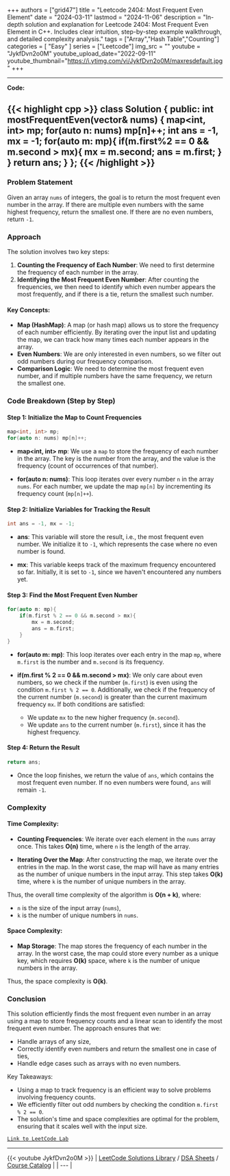 
+++
authors = ["grid47"]
title = "Leetcode 2404: Most Frequent Even Element"
date = "2024-03-11"
lastmod = "2024-11-06"
description = "In-depth solution and explanation for Leetcode 2404: Most Frequent Even Element in C++. Includes clear intuition, step-by-step example walkthrough, and detailed complexity analysis."
tags = ["Array","Hash Table","Counting"]
categories = [
    "Easy"
]
series = ["Leetcode"]
img_src = ""
youtube = "JykfDvn2o0M"
youtube_upload_date="2022-09-11"
youtube_thumbnail="https://i.ytimg.com/vi/JykfDvn2o0M/maxresdefault.jpg"
+++



---
**Code:**

{{< highlight cpp >}}
class Solution {
public:
    int mostFrequentEven(vector<int>& nums) {
        map<int, int> mp;
        for(auto n: nums) mp[n]++;
        int ans = -1, mx = -1;
        for(auto m: mp){
            if(m.first%2 == 0 && m.second > mx){
                mx = m.second;
                ans = m.first;
            }
        }
        return ans;
    }
};
{{< /highlight >}}
---

### Problem Statement

Given an array `nums` of integers, the goal is to return the most frequent even number in the array. If there are multiple even numbers with the same highest frequency, return the smallest one. If there are no even numbers, return `-1`.

### Approach

The solution involves two key steps:

1. **Counting the Frequency of Each Number**: We need to first determine the frequency of each number in the array.
2. **Identifying the Most Frequent Even Number**: After counting the frequencies, we then need to identify which even number appears the most frequently, and if there is a tie, return the smallest such number.

#### Key Concepts:
- **Map (HashMap)**: A map (or hash map) allows us to store the frequency of each number efficiently. By iterating over the input list and updating the map, we can track how many times each number appears in the array.
- **Even Numbers**: We are only interested in even numbers, so we filter out odd numbers during our frequency comparison.
- **Comparison Logic**: We need to determine the most frequent even number, and if multiple numbers have the same frequency, we return the smallest one.

### Code Breakdown (Step by Step)

#### Step 1: Initialize the Map to Count Frequencies

```cpp
map<int, int> mp;
for(auto n: nums) mp[n]++;
```

- **map<int, int> mp**: We use a `map` to store the frequency of each number in the array. The key is the number from the array, and the value is the frequency (count of occurrences of that number).
  
- **for(auto n: nums)**: This loop iterates over every number `n` in the array `nums`. For each number, we update the map `mp[n]` by incrementing its frequency count (`mp[n]++`).

#### Step 2: Initialize Variables for Tracking the Result

```cpp
int ans = -1, mx = -1;
```

- **ans**: This variable will store the result, i.e., the most frequent even number. We initialize it to `-1`, which represents the case where no even number is found.
  
- **mx**: This variable keeps track of the maximum frequency encountered so far. Initially, it is set to `-1`, since we haven't encountered any numbers yet.

#### Step 3: Find the Most Frequent Even Number

```cpp
for(auto m: mp){
    if(m.first % 2 == 0 && m.second > mx){
        mx = m.second;
        ans = m.first;
    }
}
```

- **for(auto m: mp)**: This loop iterates over each entry in the map `mp`, where `m.first` is the number and `m.second` is its frequency.
  
- **if(m.first % 2 == 0 && m.second > mx)**: We only care about even numbers, so we check if the number (`m.first`) is even using the condition `m.first % 2 == 0`. Additionally, we check if the frequency of the current number (`m.second`) is greater than the current maximum frequency `mx`. If both conditions are satisfied:
  - We update `mx` to the new higher frequency (`m.second`).
  - We update `ans` to the current number (`m.first`), since it has the highest frequency.

#### Step 4: Return the Result

```cpp
return ans;
```

- Once the loop finishes, we return the value of `ans`, which contains the most frequent even number. If no even numbers were found, `ans` will remain `-1`.

### Complexity

#### Time Complexity:
- **Counting Frequencies**: We iterate over each element in the `nums` array once. This takes **O(n)** time, where `n` is the length of the array.
  
- **Iterating Over the Map**: After constructing the map, we iterate over the entries in the map. In the worst case, the map will have as many entries as the number of unique numbers in the input array. This step takes **O(k)** time, where `k` is the number of unique numbers in the array.

Thus, the overall time complexity of the algorithm is **O(n + k)**, where:
- `n` is the size of the input array (`nums`),
- `k` is the number of unique numbers in `nums`.

#### Space Complexity:
- **Map Storage**: The map stores the frequency of each number in the array. In the worst case, the map could store every number as a unique key, which requires **O(k)** space, where `k` is the number of unique numbers in the array.
  
Thus, the space complexity is **O(k)**.

### Conclusion

This solution efficiently finds the most frequent even number in an array using a map to store frequency counts and a linear scan to identify the most frequent even number. The approach ensures that we:
- Handle arrays of any size,
- Correctly identify even numbers and return the smallest one in case of ties,
- Handle edge cases such as arrays with no even numbers.

Key Takeaways:
- Using a map to track frequency is an efficient way to solve problems involving frequency counts.
- We efficiently filter out odd numbers by checking the condition `m.first % 2 == 0`.
- The solution's time and space complexities are optimal for the problem, ensuring that it scales well with the input size.

[`Link to LeetCode Lab`](https://leetcode.com/problems/most-frequent-even-element/description/)

---
{{< youtube JykfDvn2o0M >}}
| [LeetCode Solutions Library](https://grid47.xyz/leetcode/) / [DSA Sheets](https://grid47.xyz/sheets/) / [Course Catalog](https://grid47.xyz/courses/) |
| --- |
